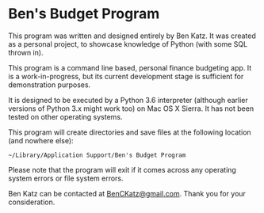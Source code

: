 # Ben's Budget Program
This program was written and designed entirely by Ben Katz. It was created as
a personal project, to showcase knowledge of Python (with some SQL thrown in).

This program is a command line based, personal finance budgeting app. It is a
work-in-progress, but its current development stage is sufficient for
demonstration purposes.

It is designed to be executed by a Python 3.6 interpreter (although earlier
versions of Python 3.x might work too) on Mac OS X Sierra. It has not been tested on
other operating systems.

This program will create directories and save files at the following location
(and nowhere else):

    ~/Library/Application Support/Ben's Budget Program

Please note that the program will exit if it comes across any operating system
errors or file system errors.

Ben Katz can be contacted at BenCKatz@gmail.com.
Thank you for your consideration.
